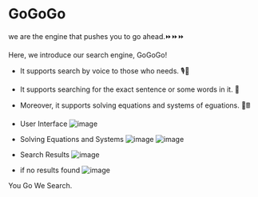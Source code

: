 # GoGoGo
we are the engine that pushes you to go ahead.⏩⏩⏩

Here, we introduce our search engine, GoGoGo!
- It supports search by voice to those who needs. 🎙🎤
- It supports searching for the exact sentence or some words in it. 👀
- Moreover, it supports solving equations and systems of eguations. 🧠🖩

- User Interface
![image](https://user-images.githubusercontent.com/56788883/121092423-d2095100-c7eb-11eb-8949-d76a6525dfdc.png)
- Solving Equations and Systems
![image](https://user-images.githubusercontent.com/56788883/121093150-ea2da000-c7ec-11eb-9188-6da72dbdb63f.png)
![image](https://user-images.githubusercontent.com/56788883/121093207-fade1600-c7ec-11eb-9a30-17bb2ccc90b1.png)
- Search Results
![image](https://user-images.githubusercontent.com/56788883/121093373-3c6ec100-c7ed-11eb-8dd1-31738da23925.png)
- if no results found
![image](https://user-images.githubusercontent.com/56788883/121093039-c79b8700-c7ec-11eb-9d92-ca561bc530ce.png)

You Go We Search.
